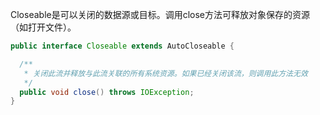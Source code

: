 Closeable是可以关闭的数据源或目标。调用close方法可释放对象保存的资源（如打开文件）。

```java
public interface Closeable extends AutoCloseable {

  /**
   * 关闭此流并释放与此流关联的所有系统资源。如果已经关闭该流，则调用此方法无效
   */
  public void close() throws IOException;
}

```

